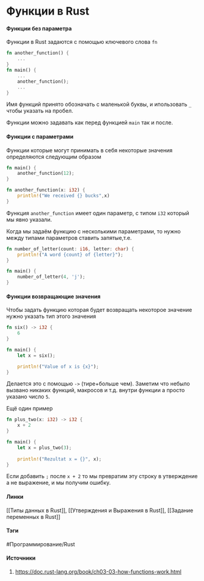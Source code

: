 # Функции в Rust
#### Функции без параметра
Функции в Rust задаются с помощью ключевого слова `fn`
```rust
fn another_function() {
	...
}
fn main() {
	...
	another_function();
	...
}
```
Имя функций принято обозначать с маленькой буквы, и ипользовать `_` чтобы указать на пробел.

Функции можно задавать как перед функцией `main` так и после.

#### Функции с параметрами
Функции которые могут принимать в себя некоторые значения определяются следующим образом
```rust
fn main() {
	another_function(12);
}

fn another_function(x: i32) {
	println!("We received {} bucks",x)
}
```
Функция `another_function` имеет один параметр, с типом `i32` который мы явно указали.

Когда мы задаём функцию с несколькими параметрами, то нужно между типами параметров ставить запятые,т.е.
```rust
fn number_of_letter(count: i16, letter: char) {
	println!("A word {count} of {letter}");
}

fn main() {
	number_of_letter(4, 'j');
}
```
#### Функции возвращающие значения
Чтобы задать функцию которая будет возвращать некоторое значение нужно указать тип этого значения
```rust
fn six() -> i32 {
	6
}

fn main() {
	let x = six();

	println!("Value of x is {x}");
}
```
Делается это с помощью `->` (тире+больше чем). Заметим что небыло вызвано никаких функций, макросов и т.д. внутри функции а просто указано число `5`.

Ещё один пример
```rust
fn plus_two(x: i32) -> i32 {
	x + 2
}

fn main() {
	let x = plus_two(3);
	
	println!("Rezultat x = {}", x);
}
```
Если добавить `;` после `x + 2` то мы превратим эту строку в утверждение а не выражение, и мы получим ошибку.
#### Линки
 [[Типы данных в Rust]],
 [[Утверждения и Выражения в Rust]],
 [[Задание переменных в Rust]]
#### Тэги
 #Программирование/Rust 
#### Источники
1. https://doc.rust-lang.org/book/ch03-03-how-functions-work.html